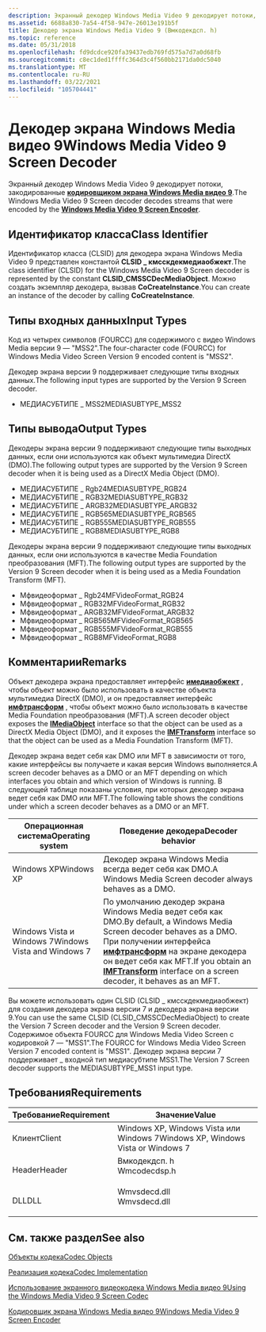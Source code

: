 ```yaml
---
description: Экранный декодер Windows Media Video 9 декодирует потоки, закодированные кодировщиком экрана Windows Media видео 9.
ms.assetid: 6688a830-7a54-4f58-947e-26013e191b5f
title: Декодер экрана Windows Media Video 9 (Вмкодекдсп. h)
ms.topic: reference
ms.date: 05/31/2018
ms.openlocfilehash: fd9dcdce920fa39437edb769fd575a7d7a0d68fb
ms.sourcegitcommit: c8ec1ded1ffffc364d3c4f560bb2171da0dc5040
ms.translationtype: MT
ms.contentlocale: ru-RU
ms.lasthandoff: 03/22/2021
ms.locfileid: "105704441"
---
```

# <a name="windows-media-video-9-screen-decoder"></a><span data-ttu-id="dbf68-103">Декодер экрана Windows Media видео 9</span><span class="sxs-lookup"><span data-stu-id="dbf68-103">Windows Media Video 9 Screen Decoder</span></span>

<span data-ttu-id="dbf68-104">Экранный декодер Windows Media Video 9 декодирует потоки, закодированные [**кодировщиком экрана Windows Media видео 9**](windowsmediavideo9screenencoder.md).</span><span class="sxs-lookup"><span data-stu-id="dbf68-104">The Windows Media Video 9 Screen decoder decodes streams that were encoded by the [**Windows Media Video 9 Screen Encoder**](windowsmediavideo9screenencoder.md).</span></span>

## <a name="class-identifier"></a><span data-ttu-id="dbf68-105">Идентификатор класса</span><span class="sxs-lookup"><span data-stu-id="dbf68-105">Class Identifier</span></span>

<span data-ttu-id="dbf68-106">Идентификатор класса (CLSID) для декодера экрана Windows Media Video 9 представлен константой **CLSID \_ кмсскдекмедиаобжект**.</span><span class="sxs-lookup"><span data-stu-id="dbf68-106">The class identifier (CLSID) for the Windows Media Video 9 Screen decoder is represented by the constant **CLSID\_CMSSCDecMediaObject**.</span></span> <span data-ttu-id="dbf68-107">Можно создать экземпляр декодера, вызвав **CoCreateInstance**.</span><span class="sxs-lookup"><span data-stu-id="dbf68-107">You can create an instance of the decoder by calling **CoCreateInstance**.</span></span>

## <a name="input-types"></a><span data-ttu-id="dbf68-108">Типы входных данных</span><span class="sxs-lookup"><span data-stu-id="dbf68-108">Input Types</span></span>

<span data-ttu-id="dbf68-109">Код из четырех символов (FOURCC) для содержимого с видео Windows Media версии 9 — "MSS2".</span><span class="sxs-lookup"><span data-stu-id="dbf68-109">The four-character code (FOURCC) for Windows Media Video Screen Version 9 encoded content is "MSS2".</span></span>

<span data-ttu-id="dbf68-110">Декодер экрана версии 9 поддерживает следующие типы входных данных.</span><span class="sxs-lookup"><span data-stu-id="dbf68-110">The following input types are supported by the Version 9 Screen decoder.</span></span>

-   <span data-ttu-id="dbf68-111">МЕДИАСУБТИПЕ \_ MSS2</span><span class="sxs-lookup"><span data-stu-id="dbf68-111">MEDIASUBTYPE\_MSS2</span></span>

## <a name="output-types"></a><span data-ttu-id="dbf68-112">Типы вывода</span><span class="sxs-lookup"><span data-stu-id="dbf68-112">Output Types</span></span>

<span data-ttu-id="dbf68-113">Декодеры экрана версии 9 поддерживают следующие типы выходных данных, если они используются как объект мультимедиа DirectX (DMO).</span><span class="sxs-lookup"><span data-stu-id="dbf68-113">The following output types are supported by the Version 9 Screen decoder when it is being used as a DirectX Media Object (DMO).</span></span>

-   <span data-ttu-id="dbf68-114">МЕДИАСУБТИПЕ \_ Rgb24</span><span class="sxs-lookup"><span data-stu-id="dbf68-114">MEDIASUBTYPE\_RGB24</span></span>
-   <span data-ttu-id="dbf68-115">МЕДИАСУБТИПЕ \_ RGB32</span><span class="sxs-lookup"><span data-stu-id="dbf68-115">MEDIASUBTYPE\_RGB32</span></span>
-   <span data-ttu-id="dbf68-116">МЕДИАСУБТИПЕ \_ ARGB32</span><span class="sxs-lookup"><span data-stu-id="dbf68-116">MEDIASUBTYPE\_ARGB32</span></span>
-   <span data-ttu-id="dbf68-117">МЕДИАСУБТИПЕ \_ RGB565</span><span class="sxs-lookup"><span data-stu-id="dbf68-117">MEDIASUBTYPE\_RGB565</span></span>
-   <span data-ttu-id="dbf68-118">МЕДИАСУБТИПЕ \_ RGB555</span><span class="sxs-lookup"><span data-stu-id="dbf68-118">MEDIASUBTYPE\_RGB555</span></span>
-   <span data-ttu-id="dbf68-119">МЕДИАСУБТИПЕ \_ RGB8</span><span class="sxs-lookup"><span data-stu-id="dbf68-119">MEDIASUBTYPE\_RGB8</span></span>

<span data-ttu-id="dbf68-120">Декодеры экрана версии 9 поддерживают следующие типы выходных данных, если они используются в качестве Media Foundation преобразования (MFT).</span><span class="sxs-lookup"><span data-stu-id="dbf68-120">The following output types are supported by the Version 9 Screen decoder when it is being used as a Media Foundation Transform (MFT).</span></span>

-   <span data-ttu-id="dbf68-121">Мфвидеоформат \_ Rgb24</span><span class="sxs-lookup"><span data-stu-id="dbf68-121">MFVideoFormat\_RGB24</span></span>
-   <span data-ttu-id="dbf68-122">Мфвидеоформат \_ RGB32</span><span class="sxs-lookup"><span data-stu-id="dbf68-122">MFVideoFormat\_RGB32</span></span>
-   <span data-ttu-id="dbf68-123">Мфвидеоформат \_ ARGB32</span><span class="sxs-lookup"><span data-stu-id="dbf68-123">MFVideoFormat\_ARGB32</span></span>
-   <span data-ttu-id="dbf68-124">Мфвидеоформат \_ RGB565</span><span class="sxs-lookup"><span data-stu-id="dbf68-124">MFVideoFormat\_RGB565</span></span>
-   <span data-ttu-id="dbf68-125">Мфвидеоформат \_ RGB555</span><span class="sxs-lookup"><span data-stu-id="dbf68-125">MFVideoFormat\_RGB555</span></span>
-   <span data-ttu-id="dbf68-126">Мфвидеоформат \_ RGB8</span><span class="sxs-lookup"><span data-stu-id="dbf68-126">MFVideoFormat\_RGB8</span></span>

## <a name="remarks"></a><span data-ttu-id="dbf68-127">Комментарии</span><span class="sxs-lookup"><span data-stu-id="dbf68-127">Remarks</span></span>

<span data-ttu-id="dbf68-128">Объект декодера экрана предоставляет интерфейс [**имедиаобжект**](/previous-versions/windows/desktop/api/mediaobj/nn-mediaobj-imediaobject) , чтобы объект можно было использовать в качестве объекта мультимедиа DirectX (DMO), и он предоставляет интерфейс [**имфтрансформ**](/windows/desktop/api/mftransform/nn-mftransform-imftransform) , чтобы объект можно было использовать в качестве Media Foundation преобразования (MFT).</span><span class="sxs-lookup"><span data-stu-id="dbf68-128">A screen decoder object exposes the [**IMediaObject**](/previous-versions/windows/desktop/api/mediaobj/nn-mediaobj-imediaobject) interface so that the object can be used as a DirectX Media Object (DMO), and it exposes the [**IMFTransform**](/windows/desktop/api/mftransform/nn-mftransform-imftransform) interface so that the object can be used as a Media Foundation Transform (MFT).</span></span>

<span data-ttu-id="dbf68-129">Декодер экрана ведет себя как DMO или MFT в зависимости от того, какие интерфейсы вы получаете и какая версия Windows выполняется.</span><span class="sxs-lookup"><span data-stu-id="dbf68-129">A screen decoder behaves as a DMO or an MFT depending on which interfaces you obtain and which version of Windows is running.</span></span> <span data-ttu-id="dbf68-130">В следующей таблице показаны условия, при которых декодер экрана ведет себя как DMO или MFT.</span><span class="sxs-lookup"><span data-stu-id="dbf68-130">The following table shows the conditions under which a screen decoder behaves as a DMO or an MFT.</span></span>



| <span data-ttu-id="dbf68-131">Операционная система</span><span class="sxs-lookup"><span data-stu-id="dbf68-131">Operating system</span></span>            | <span data-ttu-id="dbf68-132">Поведение декодера</span><span class="sxs-lookup"><span data-stu-id="dbf68-132">Decoder behavior</span></span>                                                                                                                                                        |
|-----------------------------|-------------------------------------------------------------------------------------------------------------------------------------------------------------------------|
| <span data-ttu-id="dbf68-133">Windows XP</span><span class="sxs-lookup"><span data-stu-id="dbf68-133">Windows XP</span></span>                  | <span data-ttu-id="dbf68-134">Декодер экрана Windows Media всегда ведет себя как DMO.</span><span class="sxs-lookup"><span data-stu-id="dbf68-134">A Windows Media Screen decoder always behaves as a DMO.</span></span>                                                                                                                 |
| <span data-ttu-id="dbf68-135">Windows Vista и Windows 7</span><span class="sxs-lookup"><span data-stu-id="dbf68-135">Windows Vista and Windows 7</span></span> | <span data-ttu-id="dbf68-136">По умолчанию декодер экрана Windows Media ведет себя как DMO.</span><span class="sxs-lookup"><span data-stu-id="dbf68-136">By default, a Windows Media Screen decoder behaves as a DMO.</span></span> <span data-ttu-id="dbf68-137">При получении интерфейса [**имфтрансформ**](/windows/desktop/api/mftransform/nn-mftransform-imftransform) на экране декодера он ведет себя как MFT.</span><span class="sxs-lookup"><span data-stu-id="dbf68-137">If you obtain an [**IMFTransform**](/windows/desktop/api/mftransform/nn-mftransform-imftransform) interface on a screen decoder, it behaves as an MFT.</span></span> |



 

<span data-ttu-id="dbf68-138">Вы можете использовать один CLSID (CLSID \_ кмсскдекмедиаобжект) для создания декодера экрана версии 7 и декодера экрана версии 9.</span><span class="sxs-lookup"><span data-stu-id="dbf68-138">You can use the same CLSID (CLSID\_CMSSCDecMediaObject) to create the Version 7 Screen decoder and the Version 9 Screen decoder.</span></span> <span data-ttu-id="dbf68-139">Содержимое объекта FOURCC для Windows Media Video Screen с кодировкой 7 — "MSS1".</span><span class="sxs-lookup"><span data-stu-id="dbf68-139">The FOURCC for Windows Media Video Screen Version 7 encoded content is "MSS1".</span></span> <span data-ttu-id="dbf68-140">Декодер экрана версии 7 поддерживает \_ входной тип медиасубтипе MSS1.</span><span class="sxs-lookup"><span data-stu-id="dbf68-140">The Version 7 Screen decoder supports the MEDIASUBTYPE\_MSS1 input type.</span></span>

## <a name="requirements"></a><span data-ttu-id="dbf68-141">Требования</span><span class="sxs-lookup"><span data-stu-id="dbf68-141">Requirements</span></span>



| <span data-ttu-id="dbf68-142">Требование</span><span class="sxs-lookup"><span data-stu-id="dbf68-142">Requirement</span></span> | <span data-ttu-id="dbf68-143">Значение</span><span class="sxs-lookup"><span data-stu-id="dbf68-143">Value</span></span> |
|-------------------|-----------------------------------------------------------------------------------------|
| <span data-ttu-id="dbf68-144">Клиент</span><span class="sxs-lookup"><span data-stu-id="dbf68-144">Client</span></span><br/> | <span data-ttu-id="dbf68-145">Windows XP, Windows Vista или Windows 7</span><span class="sxs-lookup"><span data-stu-id="dbf68-145">Windows XP, Windows Vista or Windows 7</span></span><br/>                                       |
| <span data-ttu-id="dbf68-146">Header</span><span class="sxs-lookup"><span data-stu-id="dbf68-146">Header</span></span><br/> | <dl> <span data-ttu-id="dbf68-147"><dt>Вмкодекдсп. h</dt></span><span class="sxs-lookup"><span data-stu-id="dbf68-147"><dt>Wmcodecdsp.h</dt></span></span> </dl> |
| <span data-ttu-id="dbf68-148">DLL</span><span class="sxs-lookup"><span data-stu-id="dbf68-148">DLL</span></span><br/>    | <dl> <span data-ttu-id="dbf68-149"><dt>Wmvsdecd.dll</dt></span><span class="sxs-lookup"><span data-stu-id="dbf68-149"><dt>Wmvsdecd.dll</dt></span></span> </dl> |



## <a name="see-also"></a><span data-ttu-id="dbf68-150">См. также раздел</span><span class="sxs-lookup"><span data-stu-id="dbf68-150">See also</span></span>

<dl> <dt>

[<span data-ttu-id="dbf68-151">Объекты кодека</span><span class="sxs-lookup"><span data-stu-id="dbf68-151">Codec Objects</span></span>](codecobjects.md)
</dt> <dt>

[<span data-ttu-id="dbf68-152">Реализация кодека</span><span class="sxs-lookup"><span data-stu-id="dbf68-152">Codec Implementation</span></span>](codecimplementation.md)
</dt> <dt>

[<span data-ttu-id="dbf68-153">Использование экранного видеокодека Windows Media видео 9</span><span class="sxs-lookup"><span data-stu-id="dbf68-153">Using the Windows Media Video 9 Screen Codec</span></span>](usingthewindowsmediavideo9screencodec.md)
</dt> <dt>

[<span data-ttu-id="dbf68-154">Кодировщик экрана Windows Media видео 9</span><span class="sxs-lookup"><span data-stu-id="dbf68-154">Windows Media Video 9 Screen Encoder</span></span>](windowsmediavideo9screenencoder.md)
</dt> </dl>

 

 
